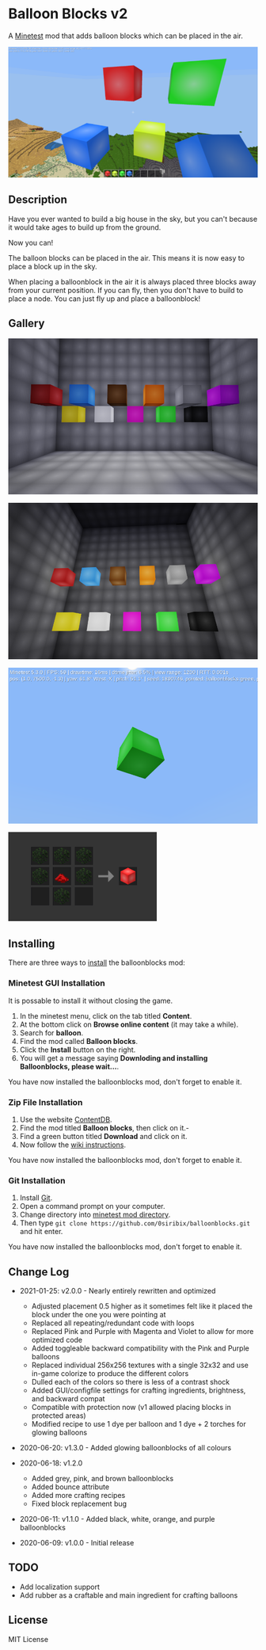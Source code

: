 # Balloon Blocks v2

A [Minetest](https://www.minetest.net/) mod that adds balloon blocks which can be placed in the air.

![Balloonblocks in the game](images/balloonblocks_ingame_all1.png)

## Description

Have you ever wanted to build a big house in the sky, but you can't because it would take ages to build up from the ground.

Now you can!

The balloon blocks can be placed in the air.
This means it is now easy to place a block up in the sky.

When placing a balloonblock in the air it is always placed three blocks away from your current position.
If you can fly, then you don't have to build to place a node. You can just fly up and place a balloonblock!

## Gallery

![Balloonblocks in the game](images/balloon_blocks_collection.png)

![Balloonblocks in the game](images/glowing_collection.png)

![Balloonblocks in the game](images/balloon_blocks_v2.png)

![Balloonblocks in the game](images/balloonblocks_crafting_red.png)

## Installing

There are three ways to [install](https://wiki.minetest.net/Installing_Mods) the balloonblocks mod:

### Minetest GUI Installation

It is possable to install it without closing the game.

1. In the minetest menu, click on the tab titled **Content**.
1. At the bottom click on **Browse online content** (it may take a while).
1. Search for **balloon**.
1. Find the mod called **Balloon blocks**.
1. Click the **Install** button on the right.
1. You will get a message saying **Downloding and installing Balloonblocks, please wait...**.

You have now installed the balloonblocks mod, don't forget to enable it.

### Zip File Installation

1. Use the website [ContentDB](https://content.minetest.net/packages/?q=balloonblocks).
1. Find the mod titled **Balloon blocks**, then click on it.-
1. Find a green button titled **Download** and click on it.
1. Now follow the [wiki instructions](https://wiki.minetest.net/Installing_Mods).

You have now installed the balloonblocks mod, don't forget to enable it.

### Git Installation

1. Install [Git](https://git-scm.com/).
1. Open a command prompt on your computer.
1. Change directory into [minetest mod directory](https://wiki.minetest.net/Installing_Mods).
1. Then type `git clone https://github.com/0siribix/balloonblocks.git` and hit enter.

You have now installed the balloonblocks mod, don't forget to enable it.

## Change Log

* 2021-01-25: v2.0.0 - Nearly entirely rewritten and optimized
  * Adjusted placement 0.5 higher as it sometimes felt like it placed the block under the one you were pointing at
  * Replaced all repeating/redundant code with loops
  * Replaced Pink and Purple with Magenta and Violet to allow for more optimized code
  * Added toggleable backward compatibility with the Pink and Purple balloons
  * Replaced individual 256x256 textures with a single 32x32 and use in-game colorize to produce the different colors
  * Dulled each of the colors so there is less of a contrast shock
  * Added GUI/configfile settings for crafting ingredients, brightness, and backward compat
  * Compatible with protection now (v1 allowed placing blocks in protected areas)
  * Modified recipe to use 1 dye per balloon and 1 dye + 2 torches for glowing balloons

* 2020-06-20: v1.3.0 - Added glowing balloonblocks of all colours
* 2020-06-18: v1.2.0
  * Added grey, pink, and brown balloonblocks
  * Added bounce attribute
  * Added more crafting recipes
  * Fixed block replacement bug
* 2020-06-11: v1.1.0 - Added black, white, orange, and purple balloonblocks
* 2020-06-09: v1.0.0 - Initial release

## TODO
* Add localization support
* Add rubber as a craftable and main ingredient for crafting balloons

## License

MIT License

